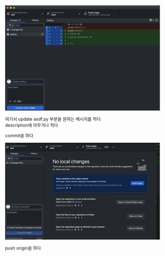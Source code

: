 ![alt text](image.png)

여기서 update asdf.py 부분을 원하는 메시지를 적다  
description에 아무거나 적다

commit을 하다

![alt text](image-1.png)

push origin을 하다